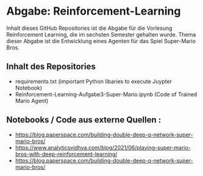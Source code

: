 # Abgabe: Reinforcement-Learning
Inhalt dieses GitHub Repositories ist die Abgabe für die Vorlesung Reinforcement Learning, die im sechsten Semester gehalten wurde.
Thema dieser Abgabe ist die Entwicklung eines Agenten für das Spiel Super-Mario Bros.
 
## Inhalt des Repositories
- requirements.txt (important Python libaries to execute Juypter Notebook)
- Reinforcement-Learning-Aufgabe3-Super-Mario.ipynb (Code of Trained Mario Agent)



## Notebooks / Code aus externe Quellen :
- https://blog.paperspace.com/building-double-deep-q-network-super-mario-bros/
- https://www.analyticsvidhya.com/blog/2021/06/playing-super-mario-bros-with-deep-reinforcement-learning/
- https://blog.paperspace.com/building-double-deep-q-network-super-mario-bros/
